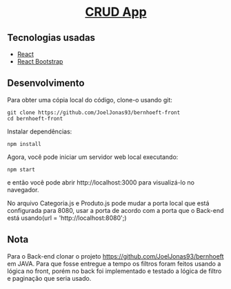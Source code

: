 <h1 align="center">
  <a href="https://github.com/JoelJonas93/bernhoeft-front/">
    CRUD App
  </a>
</h1>

## Tecnologias usadas

- [React](http://reactjs.org)
- [React Bootstrap](https://react-bootstrap.netlify.app/)

## Desenvolvimento

Para obter uma cópia local do código, clone-o usando git:

```
git clone https://github.com/JoelJonas93/bernhoeft-front
cd bernhoeft-front
```

Instalar dependências:

```
npm install
```

Agora, você pode iniciar um servidor web local executando:

```
npm start
```

e então você pode abrir http://localhost:3000 para visualizá-lo no navegador.

No arquivo Categoria.js e Produto.js pode mudar a porta local que está configurada para 8080, usar a porta de acordo com a porta que o Back-end está usando(url = 'http://localhost:8080';)

## Nota
Para o Back-end clonar o projeto https://github.com/JoelJonas93/bernhoeft em JAVA.
Para que fosse entregue a tempo os filtros foram feitos usando a lógica no front, porém no back foi implementado e testado a lógica de filtro e paginação que seria usado.
